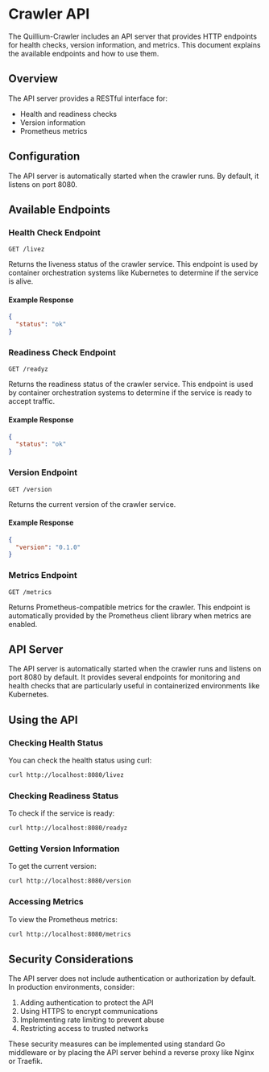 # Crawler API

The Quillium-Crawler includes an API server that provides HTTP endpoints for health checks, version information, and metrics. This document explains the available endpoints and how to use them.

## Overview

The API server provides a RESTful interface for:

- Health and readiness checks
- Version information
- Prometheus metrics

## Configuration

The API server is automatically started when the crawler runs. By default, it listens on port 8080.

## Available Endpoints

### Health Check Endpoint

```
GET /livez
```

Returns the liveness status of the crawler service. This endpoint is used by container orchestration systems like Kubernetes to determine if the service is alive.

#### Example Response

```json
{
  "status": "ok"
}
```

### Readiness Check Endpoint

```
GET /readyz
```

Returns the readiness status of the crawler service. This endpoint is used by container orchestration systems to determine if the service is ready to accept traffic.

#### Example Response

```json
{
  "status": "ok"
}
```

### Version Endpoint

```
GET /version
```

Returns the current version of the crawler service.

#### Example Response

```json
{
  "version": "0.1.0"
}
```

### Metrics Endpoint

```
GET /metrics
```

Returns Prometheus-compatible metrics for the crawler. This endpoint is automatically provided by the Prometheus client library when metrics are enabled.

## API Server

The API server is automatically started when the crawler runs and listens on port 8080 by default. It provides several endpoints for monitoring and health checks that are particularly useful in containerized environments like Kubernetes.

## Using the API

### Checking Health Status

You can check the health status using curl:

```bash
curl http://localhost:8080/livez
```

### Checking Readiness Status

To check if the service is ready:

```bash
curl http://localhost:8080/readyz
```

### Getting Version Information

To get the current version:

```bash
curl http://localhost:8080/version
```

### Accessing Metrics

To view the Prometheus metrics:

```bash
curl http://localhost:8080/metrics
```

## Security Considerations

The API server does not include authentication or authorization by default. In production environments, consider:

1. Adding authentication to protect the API
2. Using HTTPS to encrypt communications
3. Implementing rate limiting to prevent abuse
4. Restricting access to trusted networks

These security measures can be implemented using standard Go middleware or by placing the API server behind a reverse proxy like Nginx or Traefik.

